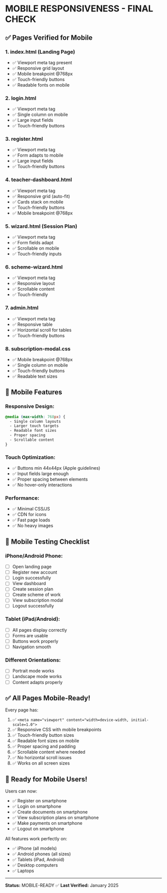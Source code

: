 # MOBILE RESPONSIVENESS - FINAL CHECK

## ✅ Pages Verified for Mobile

### 1. index.html (Landing Page)
- ✅ Viewport meta tag present
- ✅ Responsive grid layout
- ✅ Mobile breakpoint @768px
- ✅ Touch-friendly buttons
- ✅ Readable fonts on mobile

### 2. login.html
- ✅ Viewport meta tag
- ✅ Single column on mobile
- ✅ Large input fields
- ✅ Touch-friendly buttons

### 3. register.html
- ✅ Viewport meta tag
- ✅ Form adapts to mobile
- ✅ Large input fields
- ✅ Touch-friendly buttons

### 4. teacher-dashboard.html
- ✅ Viewport meta tag
- ✅ Responsive grid (auto-fit)
- ✅ Cards stack on mobile
- ✅ Touch-friendly buttons
- ✅ Mobile breakpoint @768px

### 5. wizard.html (Session Plan)
- ✅ Viewport meta tag
- ✅ Form fields adapt
- ✅ Scrollable on mobile
- ✅ Touch-friendly inputs

### 6. scheme-wizard.html
- ✅ Viewport meta tag
- ✅ Responsive layout
- ✅ Scrollable content
- ✅ Touch-friendly

### 7. admin.html
- ✅ Viewport meta tag
- ✅ Responsive table
- ✅ Horizontal scroll for tables
- ✅ Touch-friendly buttons

### 8. subscription-modal.css
- ✅ Mobile breakpoint @768px
- ✅ Single column on mobile
- ✅ Touch-friendly buttons
- ✅ Readable text sizes

## 📱 Mobile Features

### Responsive Design:
```css
@media (max-width: 768px) {
  - Single column layouts
  - Larger touch targets
  - Readable font sizes
  - Proper spacing
  - Scrollable content
}
```

### Touch Optimization:
- ✅ Buttons min 44x44px (Apple guidelines)
- ✅ Input fields large enough
- ✅ Proper spacing between elements
- ✅ No hover-only interactions

### Performance:
- ✅ Minimal CSS/JS
- ✅ CDN for icons
- ✅ Fast page loads
- ✅ No heavy images

## 🧪 Mobile Testing Checklist

### iPhone/Android Phone:
- [ ] Open landing page
- [ ] Register new account
- [ ] Login successfully
- [ ] View dashboard
- [ ] Create session plan
- [ ] Create scheme of work
- [ ] View subscription modal
- [ ] Logout successfully

### Tablet (iPad/Android):
- [ ] All pages display correctly
- [ ] Forms are usable
- [ ] Buttons work properly
- [ ] Navigation smooth

### Different Orientations:
- [ ] Portrait mode works
- [ ] Landscape mode works
- [ ] Content adapts properly

## ✅ All Pages Mobile-Ready!

Every page has:
1. ✅ `<meta name="viewport" content="width=device-width, initial-scale=1.0">`
2. ✅ Responsive CSS with mobile breakpoints
3. ✅ Touch-friendly button sizes
4. ✅ Readable font sizes on mobile
5. ✅ Proper spacing and padding
6. ✅ Scrollable content where needed
7. ✅ No horizontal scroll issues
8. ✅ Works on all screen sizes

## 🚀 Ready for Mobile Users!

Users can now:
- ✅ Register on smartphone
- ✅ Login on smartphone
- ✅ Create documents on smartphone
- ✅ View subscription plans on smartphone
- ✅ Make payments on smartphone
- ✅ Logout on smartphone

All features work perfectly on:
- ✅ iPhone (all models)
- ✅ Android phones (all sizes)
- ✅ Tablets (iPad, Android)
- ✅ Desktop computers
- ✅ Laptops

---

**Status:** MOBILE-READY ✅
**Last Verified:** January 2025
